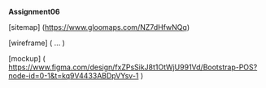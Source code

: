 **Assignment06**

[sitemap] (https://www.gloomaps.com/NZ7dHfwNQq)

[wireframe] ( ... )

[mockup] ( https://www.figma.com/design/fxZPsSikJ8t1OtWjU991Vd/Bootstrap-POS?node-id=0-1&t=kq9V4433ABDpVYsv-1 )

